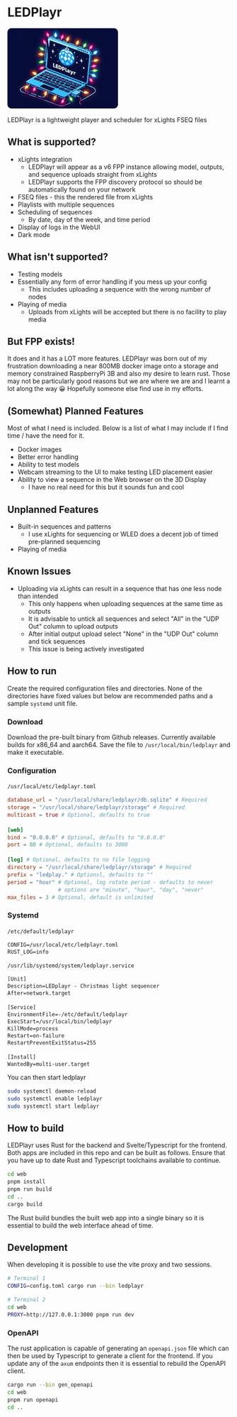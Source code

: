 # LEDPlayr

![LEDPlayr Logo](web/static/logo.png)

LEDPlayr is a lightweight player and scheduler for xLights FSEQ files

## What is supported?
* xLights integration
	* LEDPlayr will appear as a v6 FPP instance allowing model, outputs, and sequence uploads straight from xLights
	* LEDPlayr supports the FPP discovery protocol so should be automatically found on your network
* FSEQ files - this the rendered file from xLights
* Playlists with multiple sequences
* Scheduling of sequences
	* By date, day of the week, and time period
* Display of logs in the WebUI
* Dark mode

## What isn't supported?
* Testing models
* Essentially any form of error handling if you mess up your config
	* This includes uploading a sequence with the wrong number of nodes
* Playing of media
	* Uploads from xLights will be accepted but there is no facility to play media

## But FPP exists!
It does and it has a LOT more features. LEDPlayr was born out of my frustration downloading a near 800MB docker image onto a storage and memory constrained RaspberryPi 3B and also my desire to learn rust. Those may not be particularly good reasons but we are where we are and I learnt a lot along the way 😀 Hopefully someone else find use in my efforts.

## (Somewhat) Planned Features
Most of what I need is included. Below is a list of what I may include if I find time / have the need for it.

* Docker images
* Better error handling
* Ability to test models
* Webcam streaming to the UI to make testing LED placement easier
* Ability to view a sequence in the Web browser on the 3D Display
	* I have no real need for this but it sounds fun and cool

## Unplanned Features
* Built-in sequences and patterns
	* I use xLights for sequencing or WLED does a decent job of timed pre-planned sequencing
* Playing of media

## Known Issues
* Uploading via xLights can result in a sequence that has one less node than intended
	* This only happens when uploading sequences at the same time as outputs
	* It is advisable to untick all sequences and select "All" in the "UDP Out" column to upload outputs
    * After initial output upload select "None" in the "UDP Out" column and tick sequences
    * This issue is being actively investigated

## How to run
Create the required configuration files and directories. None of the directories have fixed values but below are recommended paths and a sample `systemd` unit file.

### Download
Download the pre-built binary from Github releases. Currently available builds for x86_64 and aarch64. Save the file to `/usr/local/bin/ledplayr` and make it executable.

### Configuration
`/usr/local/etc/ledplayr.toml`
```toml
database_url = "/usr/local/share/ledplayr/db.sqlite" # Required
storage = "/usr/local/share/ledplayr/storage" # Required
multicast = true # Optional, defaults to true

[web]
bind = "0.0.0.0" # Optional, defaults to "0.0.0.0"
port = 80 # Optional, defaults to 3000

[log] # Optional, defaults to no file logging
directory = "/usr/local/share/ledplayr/storage" # Required
prefix = "ledplay." # Optionsl, defaults to ""
period = "hour" # Optional, log rotate period - defaults to never
                # options are "minute", "hour", "day", "never"
max_files = 3 # Optional, default is unlimited
```

### Systemd
`/etc/default/ledplayr`
```env
CONFIG=/usr/local/etc/ledplayr.toml
RUST_LOG=info
```

`/usr/lib/systemd/system/ledplayr.service`
```systemd
[Unit]
Description=LEDplayr - Christmas light sequencer
After=network.target

[Service]
EnvironmentFile=-/etc/default/ledplayr
ExecStart=/usr/local/bin/ledplayr
KillMode=process
Restart=on-failure
RestartPreventExitStatus=255

[Install]
WantedBy=multi-user.target
```

You can then start ledplayr

```bash
sudo systemctl daemon-reload
sudo systemctl enable ledplayr
sudo systemctl start ledplayr
```

## How to build
LEDPlayr uses Rust for the backend and Svelte/Typescript for the frontend. Both apps are included in this repo and can be built as follows. Ensure that you have up to date Rust and Typescript toolchains available to continue.

```bash
cd web
pnpm install
pnpm run build
cd ..
cargo build
```

The Rust build bundles the built web app into a single binary so it is essential to build the web interface ahead of time.

## Development
 When developing it is possible to use the vite proxy and two sessions.

```bash
# Terminal 1
CONFIG=config.toml cargo run --bin ledplayr
```

```bash
# Terminal 2
cd web
PROXY=http://127.0.0.1:3000 pnpm run dev
```

### OpenAPI
The rust application is capable of generating an `openapi.json` file which can then be used by Typescript to generate a client for the frontend. If you update any of the `axum` endpoints then it is essential to rebuild the OpenAPI client.

```bash
cargo run --bin gen_openapi
cd web
pnpm run openapi
cd ..
```
